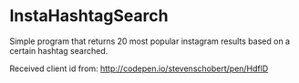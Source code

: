 # InstaHashtagSearch

Simple program that returns 20 most popular instagram results based on a certain hashtag searched.

Received client id from: http://codepen.io/stevenschobert/pen/HdflD
